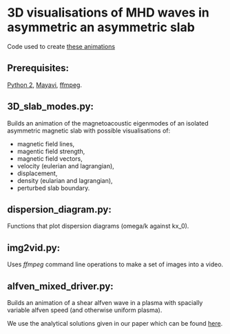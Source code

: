 # 3D visualisations of MHD waves in asymmetric an asymmetric slab

Code used to create [these animations](http://swat.group.shef.ac.uk/slab.html)

## Prerequisites:
[Python 2](https://www.python.org/download/releases/2.7.2/),
[Mayavi](http://mayavi.sourceforge.net/),
[ffmpeg](https://ffmpeg.org/).

## 3D_slab_modes.py:
Builds an animation of the magnetoacoustic eigenmodes of an isolated asymmetric magnetic slab with possible visualisations of:
* magnetic field lines,
* magentic field strength,
* magnetic field vectors,
* velocity (eulerian and lagrangian),
* displacement,
* density (eularian and lagrangian),
* perturbed slab boundary.

## dispersion_diagram.py:
Functions that plot dispersion diagrams (omega/k against kx_0).

## img2vid.py:
Uses *ffmpeg* command line operations to make a set of images into a video.

## alfven_mixed_driver.py:
Builds an animation of a shear alfven wave in a plasma with spacially variable alfven speed (and otherwise uniform plasma).

We use the analytical solutions given in our paper which can be found [here](http://link.springer.com/article/10.1007/s11207-017-1054-y).